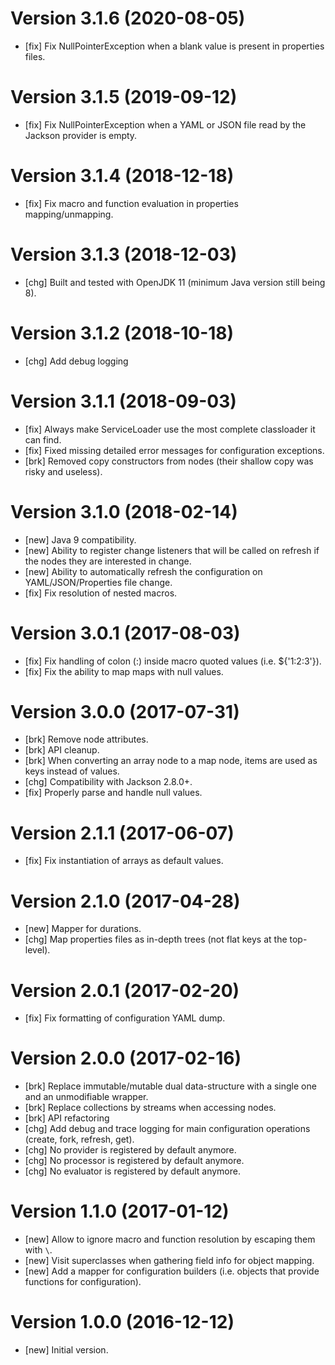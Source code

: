 # Version 3.1.6 (2020-08-05)

* [fix] Fix NullPointerException when a blank value is present in properties files.

# Version 3.1.5 (2019-09-12)

* [fix] Fix NullPointerException when a YAML or JSON file read by the Jackson provider is empty.

# Version 3.1.4 (2018-12-18)

* [fix] Fix macro and function evaluation in properties mapping/unmapping.

# Version 3.1.3 (2018-12-03)

* [chg] Built and tested with OpenJDK 11 (minimum Java version still being 8).

# Version 3.1.2 (2018-10-18)

* [chg] Add debug logging

# Version 3.1.1 (2018-09-03)

* [fix] Always make ServiceLoader use the most complete classloader it can find.
* [fix] Fixed missing detailed error messages for configuration exceptions.
* [brk] Removed copy constructors from nodes (their shallow copy was risky and useless).

# Version 3.1.0 (2018-02-14)

* [new] Java 9 compatibility.
* [new] Ability to register change listeners that will be called on refresh if the nodes they are interested in change.
* [new] Ability to automatically refresh the configuration on YAML/JSON/Properties file change.
* [fix] Fix resolution of nested macros.

# Version 3.0.1 (2017-08-03)

* [fix] Fix handling of colon (:) inside macro quoted values (i.e. ${'1:2:3'}).
* [fix] Fix the ability to map maps with null values.

# Version 3.0.0 (2017-07-31)

* [brk] Remove node attributes.
* [brk] API cleanup.
* [brk] When converting an array node to a map node, items are used as keys instead of values.
* [chg] Compatibility with Jackson 2.8.0+. 
* [fix] Properly parse and handle null values.

# Version 2.1.1 (2017-06-07)

* [fix] Fix instantiation of arrays as default values.

# Version 2.1.0 (2017-04-28)

* [new] Mapper for durations.
* [chg] Map properties files as in-depth trees (not flat keys at the top-level).

# Version 2.0.1 (2017-02-20)

* [fix] Fix formatting of configuration YAML dump.

# Version 2.0.0 (2017-02-16)

* [brk] Replace immutable/mutable dual data-structure with a single one and an unmodifiable wrapper.
* [brk] Replace collections by streams when accessing nodes.
* [brk] API refactoring
* [chg] Add debug and trace logging for main configuration operations (create, fork, refresh, get).
* [chg] No provider is registered by default anymore.
* [chg] No processor is registered by default anymore.
* [chg] No evaluator is registered by default anymore.

# Version 1.1.0 (2017-01-12)

* [new] Allow to ignore macro and function resolution by escaping them with `\`.  
* [new] Visit superclasses when gathering field info for object mapping.
* [new] Add a mapper for configuration builders (i.e. objects that provide functions for configuration). 

# Version 1.0.0 (2016-12-12)

* [new] Initial version.
